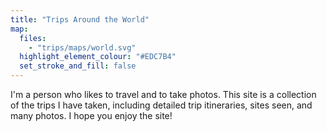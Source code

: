 ```yaml
---
title: "Trips Around the World"
map:
  files:
    - "trips/maps/world.svg"
  highlight_element_colour: "#EDC7B4"
  set_stroke_and_fill: false
---
```


I'm a person who likes to travel and to take photos. This site is a collection of the trips I have taken, including detailed trip itineraries, sites seen, and many photos. I hope you enjoy the site!
